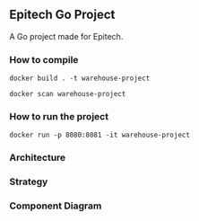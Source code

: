 ## Epitech Go Project

A Go project made for Epitech.

### How to compile

`docker build . -t warehouse-project`

`docker scan warehouse-project`

### How to run the project

`docker run -p 8080:8081 -it warehouse-project`

### Architecture

### Strategy

### Component Diagram
